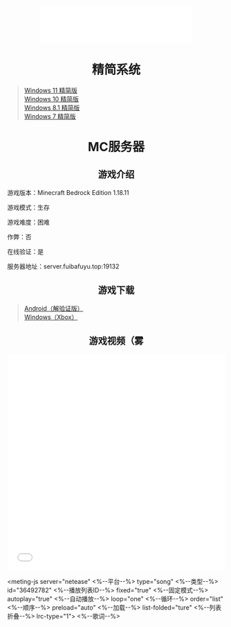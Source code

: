 <div align="center">
	<h3 id="jinrishici-sentence"></h3>
	<script src="https://sdk.jinrishici.com/v2/browser/jinrishici.js" charset="utf-8"></script>
</div>

<div align="center">
	<iframe frameborder="no" border="0" marginwidth="0" marginheight="0" width=350 height=86 src="//music.163.com/outchain/player?type=2&id=450041131&auto=0&height=66"></iframe>
</div>

# <center>精简系统</center>

>[Windows 11 精简版](/11 "nya~")<br>
>[Windows 10 精简版](/10 "nya~")<br>
>[Windows 8.1 精简版](/8.1 "nya~")<br>
>[Windows 7 精简版](/7 "nya~")<br>

# <center>MC服务器</center>

## <center>游戏介绍</center>

游戏版本：Minecraft Bedrock Edition 1.18.11

游戏模式：生存

游戏难度：困难

作弊：否

在线验证：是

服务器地址：server.fuibafuyu.top:19132

## <center>游戏下载</center>

>[Android（解验证版）](https://download.fuibafuyu.top/Ali/Program/Android/Minecraft/MCBE_1.18.12.01.apk "おはよう")<br>
><a href="https://www.xbox.com/zh-cn/games/store/minecraft-for-windows/9nblggh2jhxj" target="_blank" rel="noopener noreferrer" title="うち、フユどす">Windows（Xbox）</a>

## <center>游戏视频（雾</center>

<div align="center">
	<iframe src="//player.bilibili.com/player.html?aid=80433022&bvid=BV1GJ411x7h7&cid=137649199&page=1&high_quality=1" allowfullscreen="allowfullscreen" width="100%" height="500" scrolling="no" frameborder="0" sandbox="allow-top-navigation allow-same-origin allow-forms allow-scripts"></iframe>
</div>


<meting-js
        server="netease"    <%--平台--%>
        type="song"        <%--类型--%>
        id="36492782"         <%--播放列表ID--%>
        fixed="true"        <%--固定模式--%>
        autoplay="true"   <%--自动播放--%>
        loop="one"          <%--循环--%>
        order="list"      <%--顺序--%>
        preload="auto"      <%--加载--%>
        list-folded="ture"      <%--列表折叠--%>
        lrc-type="1">       <%--歌词--%>
</meting-js>
